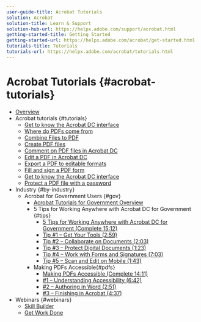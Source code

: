```yaml
---
user-guide-title: Acrobat Tutorials
solution: Acrobat
solution-title: Learn & Support
solution-hub-url: https://helpx.adobe.com/support/acrobat.html
getting-started-title: Getting Started
getting-started-url: https://helpx.adobe.com/acrobat/get-started.html
tutorials-title: Tutorials
tutorials-url: https://helpx.adobe.com/acrobat/tutorials.html
---
```


# Acrobat Tutorials {#acrobat-tutorials}

+ [Overview](overview.md)
+ Acrobat tutorials {#tutorials}
  + [Get to know the Acrobat DC interface](get-to-know-the-acrobat-dc-interface.md)
  + [Where do PDFs come from](where-do-pdfs-come-from.md)
  + [Combine Files to PDF](combine-to-pdf.md)
  + [Create PDF files](create-pdf.md)
  + [Comment on PDF files in Acrobat DC](comment-on-pdf-files.md)
  + [Edit a PDF in Acrobat DC](edit-pdf.md)
  + [Export a PDF to editable formats](export-pdf.md)
  + [Fill and sign a PDF form](fill-and-sign.md)
  + [Get to know the Acrobat DC interface](interface.md)
  + [Protect a PDF file with a password](password-protect.md)
+ Industry {#by-industry}
  + Acrobat for Government Users {#gov}
    + [Acrobat Tutorials for Government Overview](gov/gov-overview.md)
    + 5 Tips for Working Anywhere with Acrobat DC for Government {#tips}
      + [5 Tips for Working Anywhere with Acrobat DC for Government (Complete 15:12)](gov/5-tips-for-working-anywhere-with-acrobat-dc-for-government.md) 
      + [Tip #1 – Get Your Tools (2:59)](gov/get-your-tools.md)
      + [Tip #2 – Collaborate on Documents (2:03)](gov/collaborate-on-documents.md)
      + [Tip #3 – Protect Digital Documents (1:23)](gov/protect-digital-documents.md)
      + [Tip #4 – Work with Forms and Signatures (7:03)](gov/work-with-forms-and-signatures.md)
      + [Tip #5 – Scan and Edit on Mobile (1:43)](gov/scan-and-edit-on-mobile.md)
    + Making PDFs Accessible{#pdfs}
      + [Making PDFs Accessible (Complete 14:11)](gov/making-pdfs-accessible.md)
      + [#1 – Understanding Accessibility (6:42)](gov/understanding-accessibility.md)
      + [#2 – Authoring in Word (2:51)](gov/authoring-in-word.md)
      + [#3 – Finishing in Acrobat (4:37)](gov/finishing-in-acrobat.md)
+ Webinars {#webinars}
  + [Skill Builder](skill-builder.md)
  + [Get Work Done](get-work-done.md)
  